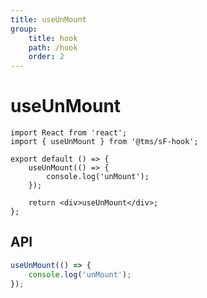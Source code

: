 ```yaml
---
title: useUnMount
group:
    title: hook
    path: /hook
    order: 2
---
```


# useUnMount

```tsx
import React from 'react';
import { useUnMount } from '@tms/sF-hook';

export default () => {
    useUnMount(() => {
        console.log('unMount');
    });

    return <div>useUnMount</div>;
};
```

## API

```typescript
useUnMount(() => {
    console.log('unMount');
});
```
